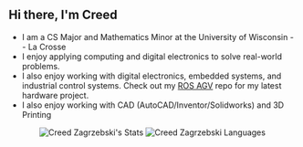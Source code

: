 ## Hi there, I'm Creed
- I am a CS Major and Mathematics Minor at the University of Wisconsin -- La Crosse
- I enjoy applying computing and digital electronics to solve real-world problems.
- I also enjoy working with digital electronics, embedded systems, and industrial control systems. Check out my [ROS AGV]([https://github.com/czagrzebski/WirelessRFRelay](https://github.com/czagrzebski/ROS-AGV)) repo for my latest hardware project.  
- I also enjoy working with CAD (AutoCAD/Inventor/Solidworks) and 3D Printing

<p align="center"> <img src="https://github-readme-stats.vercel.app/api?username=czagrzebski&theme=tokyonight&count_private=true&show_icons=true" alt="Creed Zagrzebski's Stats"> 

<img src="https://github-readme-stats.vercel.app/api/top-langs?username=czagrzebski&show_icons=true&theme=city_lights&count_private=true&layout=compact" alt="Creed Zagrzebski Languages" />

</p>
